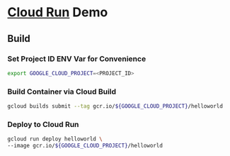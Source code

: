 # [Cloud Run](https://cloud.google.com/run) Demo

## Build

### Set Project ID ENV Var for Convenience

```bash
export GOOGLE_CLOUD_PROJECT=<PROJECT_ID>
```

### Build Container via Cloud Build

```bash
gcloud builds submit --tag gcr.io/${GOOGLE_CLOUD_PROJECT}/helloworld
```

### Deploy to Cloud Run

```bash
gcloud run deploy helloworld \
--image gcr.io/${GOOGLE_CLOUD_PROJECT}/helloworld
```
